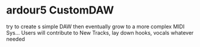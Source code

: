 # ardour5 CustomDAW
try to create s simple DAW then eventually grow to a more complex MIDI Sys...
Users will contribute to New Tracks, lay down hooks, vocals whatever needed
